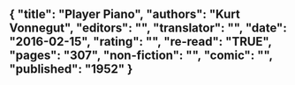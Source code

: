 {
 "title": "Player Piano",
 "authors": "Kurt Vonnegut",
 "editors": "",
 "translator": "",
 "date": "2016-02-15",
 "rating": "",
 "re-read": "TRUE",
 "pages": "307",
 "non-fiction": "",
 "comic": "",
 "published": "1952"
}
---

